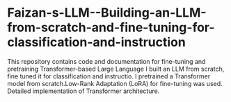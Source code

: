 # Faizan-s-LLM--Building-an-LLM-from-scratch-and-fine-tuning-for-classification-and-instruction
This repository contains code and documentation for fine-tuning and pretraining Transformer-based Large Language I built an LLM from scratch, fine tuned it for classification and instructio. I pretrained a Transformer model from scratch.Low-Rank Adaptation (LoRA) for fine-tuning was used. Detailed implementation of Transformer architecture.
